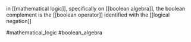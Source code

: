 in [[mathematical logic]], specifically on [[boolean algebra]], the boolean complement is the [[boolean operator]] identified with the [[logical negation]]

#mathematical_logic 
#boolean_algebra
